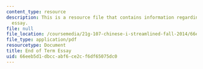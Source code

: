 ```yaml
---
content_type: resource
description: This is a resource file that contains information regarding end of term
  essay.
file: null
file_location: /coursemedia/21g-107-chinese-i-streamlined-fall-2014/66eeb5d1dbccabf6ce2cf6df65075dc0_MIT21G_107F14_end_essay.pdf
file_type: application/pdf
resourcetype: Document
title: End of Term Essay
uid: 66eeb5d1-dbcc-abf6-ce2c-f6df65075dc0
---
```

